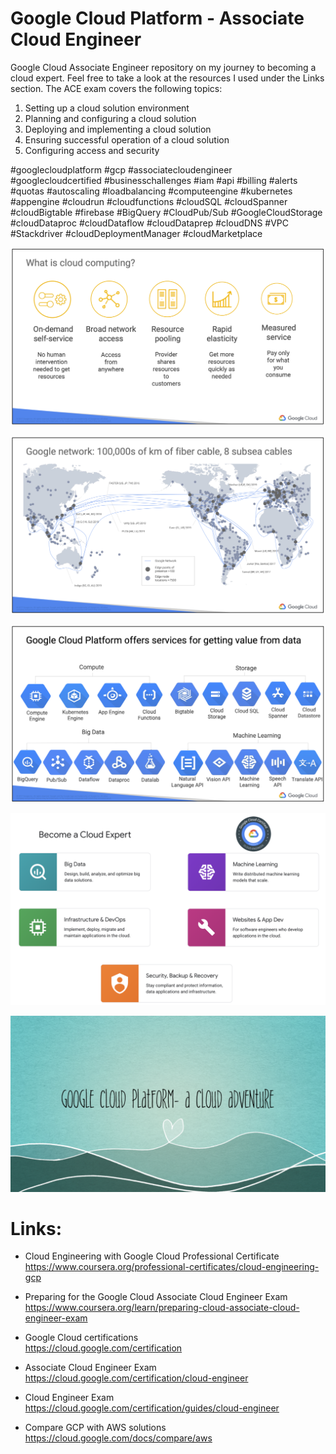 # Google Cloud Platform - Associate Cloud Engineer

Google Cloud Associate Engineer repository on my journey to becoming a cloud expert. Feel free to take a look at the resources I used under the Links section. The ACE exam covers the following topics:
1. Setting up a cloud solution environment
2. Planning and configuring a cloud solution
3. Deploying and implementing a cloud solution
4. Ensuring successful operation of a cloud solution
5. Configuring access and security

#googlecloudplatform #gcp #associatecloudengineer #googlecloudcertified #businesschallenges
#iam #api #billing #alerts #quotas #autoscaling #loadbalancing
#computeengine #kubernetes #appengine #cloudrun #cloudfunctions
#cloudSQL #cloudSpanner #cloudBigtable #firebase #BigQuery #CloudPub/Sub
#GoogleCloudStorage #cloudDataproc #cloudDataflow #cloudDataprep
#cloudDNS #VPC #Stackdriver #cloudDeploymentManager #cloudMarketplace

![alt text](images/GCP-ACE-1.png)

![alt text](images/GCP-ACE-2.png)

![alt text](images/GCP-ACE-3.png)

![alt text](images/GCP-ACE-4.png)

![alt text](images/GCP-ACE-5.png)

# Links:



* Cloud Engineering with Google Cloud Professional Certificate  
https://www.coursera.org/professional-certificates/cloud-engineering-gcp

* Preparing for the Google Cloud Associate Cloud Engineer Exam  
https://www.coursera.org/learn/preparing-cloud-associate-cloud-engineer-exam



* Google Cloud certifications  
https://cloud.google.com/certification

* Associate Cloud Engineer Exam  
https://cloud.google.com/certification/cloud-engineer

* Cloud Engineer Exam  
https://cloud.google.com/certification/guides/cloud-engineer



* Compare GCP with AWS solutions  
https://cloud.google.com/docs/compare/aws
